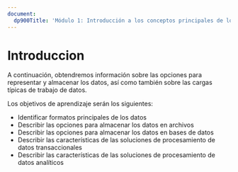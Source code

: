 ```yaml
---
document:
  dp900Title: 'Módulo 1: Introducción a los conceptos principales de los datos'
---
```


# Introduccion

A continuación, obtendremos información sobre las opciones para representar y almacenar los datos, así como también sobre las cargas típicas de trabajo de datos.

Los objetivos de aprendizaje serán los siguientes:

* Identificar formatos principales de los datos
* Describir las opciones para almacenar los datos en archivos
* Describir las opciones para almacenar los datos en bases de datos
* Describir las características de las soluciones de procesamiento de datos transaccionales
* Describir las características de las soluciones de procesamiento de datos analíticos
